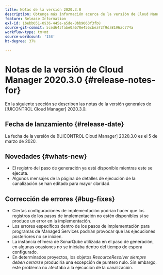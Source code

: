 ```yaml
---
title: Notas de la versión 2020.3.0
description: Obtenga más información acerca de la versión de Cloud Manager 2020.3.0
feature: Release Information
exl-id: 1bebb051-0936-445e-a5de-8bb9063f3fb8
source-git-commit: 5ced643fabe0a670e456cbea72f9da8196ac774a
workflow-type: tm+mt
source-wordcount: '158'
ht-degree: 37%

---
```


# Notas de la versión de Cloud Manager 2020.3.0 {#release-notes-for}

En la siguiente sección se describen las notas de la versión generales de [!UICONTROL Cloud Manager] 2020.3.0.

## Fecha de lanzamiento {#release-date}

La fecha de la versión de [!UICONTROL Cloud Manager] 2020.3.0 es el 5 de marzo de 2020.

## Novedades {#whats-new}

* El registro del paso de generación ya está disponible mientras este se ejecuta.
* Algunos mensajes de la página de detalles de ejecución de la canalización se han editado para mayor claridad.

## Corrección de errores {#bug-fixes}

* Ciertas configuraciones de implementación podrían hacer que los registros de los pasos de implementación no estén disponibles si se produce un error en la implementación.
* Los errores específicos dentro de los pasos de implementación para programas de Managed Services podrían provocar que las ejecuciones posteriores no se inicien.
* La instancia efímera de SonarQube utilizada en el paso de generación, en algunas ocasiones no se iniciaba dentro del tiempo de espera configurado.
* En determinados proyectos, los objetos *ResourceResolver siempre deben cerrarse* produciría una excepción de puntero nulo. Sin embargo, este problema no afectaba a la ejecución de la canalización.
